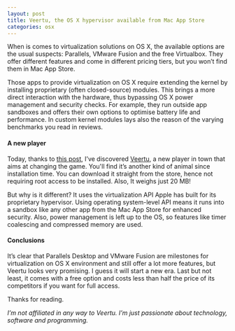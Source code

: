```yaml
---
layout: post
title: Veertu, the OS X hypervisor available from Mac App Store
categories: osx
---
```


When is comes to virtualization solutions on OS X, the available options are the usual suspects: Parallels, VMware Fusion and the free Virtualbox. They offer different features and come in different pricing tiers, but you won’t find them in Mac App Store.

Those apps to provide virtualization on OS X require extending the kernel by installing proprietary (often closed-source) modules. This brings a more direct interaction with the hardware, thus bypassing OS X power management and security checks. For example, they run outside app sandboxes and offers their own options to optimise battery life and performance. In custom kernel modules lays also the reason of the varying benchmarks you read in reviews.

#### A new player

Today, thanks to [this post](http://webeconoscenza.net/2016/01/10/son-tutti-open-con-lhardware-degli-altri/), I’ve discovered [Veertu](http://veertu.com/), a new player in town that aims at changing the game. You'll find it’s another kind of animal since installation time. You can download it straight from the store, hence not requiring root access to be installed. Also, It weighs just 20 MB!

But why is it different? It uses the virtualization API Apple has built for its proprietary hypervisor. Using operating system-level API means it runs into a sandbox like any other app from the Mac App Store for enhanced security. Also, power management is left up to the OS, so features like timer coalescing and compressed memory are used.

#### Conclusions

It’s clear that Parallels Desktop and VMware Fusion are milestones for virtualization on OS X environment and still offer a lot more features, but Veertu looks very promising. I guess it will start a new era. Last but not least, it comes with a free option and costs less than half the price of its competitors if you want for full access. 

Thanks for reading.

*I’m not affiliated in any way to Veertu. I’m just passionate about technology, software and programming.*
